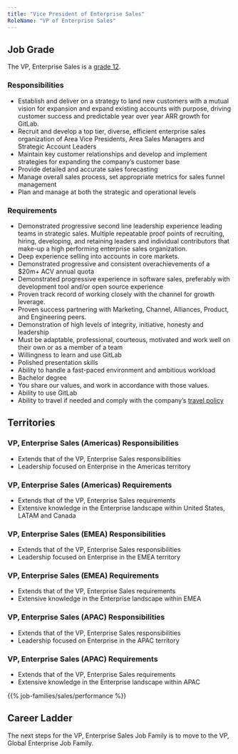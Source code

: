 ```yaml
---
title: "Vice President of Enterprise Sales"
RoleName: "VP of Enterprise Sales"
---
```


## Job Grade

The VP, Enterprise Sales is a [grade 12](/handbook/total-rewards/compensation/compensation-calculator/#gitlab-job-grades).

### Responsibilities

- Establish and deliver on a strategy to land new customers with a mutual vision for expansion and expand existing accounts with purpose, driving customer success and predictable year over year ARR growth for GitLab.
- Recruit and develop a top tier, diverse, efficient enterprise sales organization of Area Vice Presidents, Area Sales Managers and Strategic Account Leaders
- Maintain key customer relationships and develop and implement strategies for expanding the company’s customer base
- Provide detailed and accurate sales forecasting
- Manage overall sales process, set appropriate metrics for sales funnel management
- Plan and manage at both the strategic and operational levels

### Requirements

- Demonstrated progressive second line leadership experience leading teams in strategic sales.
Multiple repeatable proof points of recruiting, hiring, developing, and retaining leaders and individual contributors that make-up a high performing enterprise sales organization.
- Deep experience selling into accounts in core markets.
- Demonstrated progressive and consistent overachievements of a $20m+ ACV annual quota
- Demonstrated progressive experience in software sales, preferably with development tool and/or open source experience
- Proven track record of working closely with the channel for growth leverage.
- Proven success partnering with Marketing, Channel, Alliances, Product, and Engineering peers.
- Demonstration of high levels of integrity, initiative, honesty and leadership
- Must be adaptable, professional, courteous, motivated and work well on their own or as a member of a team
- Willingness to learn and use GitLab
- Polished presentation skills
- Ability to handle a fast-paced environment and ambitious workload
- Bachelor degree
- You share our values, and work in accordance with those values.
- Ability to use GitLab
- Ability to travel if needed and comply with the company’s [travel policy](https://about.gitlab.com/handbook/travel/)

## Territories

### VP, Enterprise Sales (Americas) Responsibilities

- Extends that of the VP, Enterprise Sales responsibilities
- Leadership focused on Enterprise in the Americas territory

### VP, Enterprise Sales (Americas) Requirements

- Extends that of the VP, Enterprise Sales requirements
- Extensive knowledge in the Enterprise landscape within United States, LATAM and Canada

### VP, Enterprise Sales (EMEA) Responsibilities

- Extends that of the VP, Enterprise Sales responsibilities
- Leadership focused on Enterprise in the EMEA territory

### VP, Enterprise Sales (EMEA) Requirements

- Extends that of the VP, Enterprise Sales requirements
- Extensive knowledge in the Enterprise landscape within EMEA

### VP, Enterprise Sales (APAC) Responsibilities

- Extends that of the VP, Enterprise Sales responsibilities
- Leadership focused on Enterprise in the APAC territory

### VP, Enterprise Sales (APAC) Requirements

- Extends that of the VP, Enterprise Sales requirements
- Extensive knowledge in the Enterprise landscape within APAC

{{% job-families/sales/performance %}}

## Career Ladder

The next steps for the VP, Enterprise Sales Job Family is to move to the VP, Global Enterprise Job Family.
